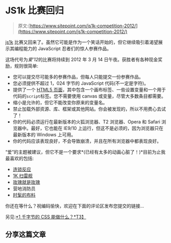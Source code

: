# JS1k 比赛回归

> 原文:[https://www.sitepoint.com/js1k-competition-2012/](https://www.sitepoint.com/js1k-competition-2012/)

[js1k](http://js1k.com/2012-love/) 比赛又回来了。虽然它可能是作为一个笑话开始的，但它继续吸引着渴望展示其编程能力的 JavaScript 忍者们的惊人参赛作品。

这场代号为*爱’12*的比赛将持续到 2012 年 3 月 14 日午夜。获胜者有各种现金奖励，规则很简单:

*   您可以提交尽可能多的参赛作品，但每人只能提交一份参赛作品。
*   您必须提供不超过 1，024 字节的 JavaScript 代码(不一定是字符)。
*   提供了一个 [HTML5 页面](http://js1k.com/2012-love/shim.html)，其中包含一个画布标签、一些设置变量和一个用于代码的`script`标签。您不需要使用 canvas 或变量，尽管大多数条目都需要。
*   缩小是允许的，但它不能改变你原来的变量名。
*   禁止加载外部资源、库、框架或其他网站。你会被发现的，所以不用费心去试了！
*   你的代码必须运行在最新版本的火狐浏览器、T2 浏览器、Opera 和 Safari 浏览器中。最好，它也能在 IE9/10 上运行，但这不是必须的，因为浏览器只在最新版本的 Windows 上可用。
*   你的代码应该表现良好，不会导致崩溃，并且在所有浏览器中都表现良好。

“爱”的主题被建议，但它不是一个要求*(已经有太多的动画心脏了！)*目前为止我最喜欢的包括:

*   [连锁反应](http://js1k.com/2012-love/demo/1019)
*   [1K 扫雷舰](http://js1k.com/2012-love/demo/1048)
*   [玫瑰就是玫瑰](http://js1k.com/2012-love/demo/1022)
*   营地消防员
*   [时髦的布料](http://js1k.com/2012-love/demo/1001)

你还在等什么？祝编码愉快，欢迎在下面的评论区发布您提交的链接…

另见:[*1 千字节的 CSS 能做什么？*T3】](https://www.sitepoint.com/1-kilobyte-css-gallery/)

## 分享这篇文章